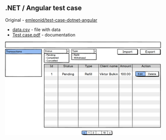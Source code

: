 ## .NET / Angular test case

Original - [emleonid/test-case-dotnet-angular](https://github.com/emleonid/test-case-dotnet-angular)

* [data.csv](./assets_for_readme/data.csv) - file with data
* [Test case.pdf](./assets_for_readme/Test%20case.pdf) - documentation

![alt text](./assets_for_readme/Transactions.png)